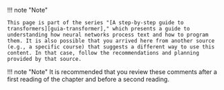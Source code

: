 <!--nota-inicial-start-->
!!! note "Note"

    This page is part of the series "[A step-by-step guide to transformers][guia-transformer]," which presents a guide to understanding how neural networks process text and how to program them. It is also possible that you arrived here from another source (e.g., a specific course) that suggests a different way to use this content. In that case, follow the recommendations and planning provided by that source.

[guia-transformer]: ../../intro.md
<!--nota-inicial-end-->

<!--recomendable-start-->
!!! note "Note"
    It is recommended that you review these comments after a first reading of the chapter and before a second reading.
<!--recomendable-end-->
